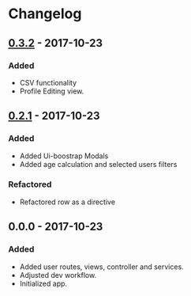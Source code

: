 # Changelog

## [0.3.2] - 2017-10-23

### Added
- CSV functionality
- Profile Editing view.

## [0.2.1] - 2017-10-23

### Added

- Added Ui-boostrap Modals
- Added age calculation and selected users filters

### Refactored

- Refactored row as a directive

## 0.0.0 - 2017-10-23

### Added
- Added user routes, views, controller and services.
- Adjusted dev workflow.
- Initialized app.


[0.3.2]: https://github.com/mabdullah353/Newsletter2go/compare/v0.2.1...v0.3.2
[0.2.1]: https://github.com/mabdullah353/Newsletter2go/compare/v0.0.0...v0.2.1
